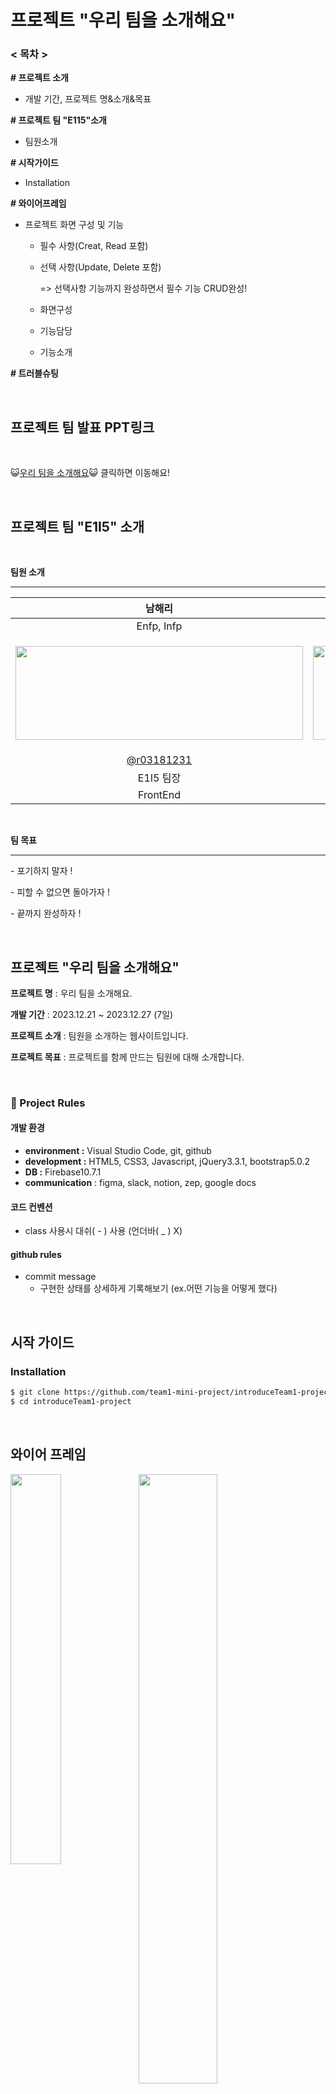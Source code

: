 # 프로젝트 "우리 팀을 소개해요"

### < 목차 >

**# 프로젝트 소개**

- 개발 기간, 프로젝트 명&소개&목표

**# 프로젝트 팀 "E115"소개**

- 팀원소개

**# 시작가이드**

- Installation

**# 와이어프레임**

- 프로젝트 화면 구성 및 기능

  - 필수 사항(Creat, Read 포함)

  - 선택 사항(Update, Delete 포함) 

    => 선택사항 기능까지 완성하면서 필수 기능 CRUD완성!
    
  - 화면구성
    
  - 기능담당
    
  - 기능소개

**# 트러블슈팅**

<br />

## 프로젝트 팀 발표 PPT링크

<br />

😺[우리 팀을 소개해요](https://www.miricanvas.com/v/12r9qiq)😺 클릭하면 이동해요!

<br />

## 프로젝트 팀 "E1I5" 소개

<br />

**팀원 소개**

---

|                            남해리                            |                            곽인해                            |                            서지원                            |                            강지수                            |                            김지민                            |
| :----------------------------------------------------------: | :----------------------------------------------------------: | :----------------------------------------------------------: | :----------------------------------------------------------: | :----------------------------------------------------------: |
|                          Enfp, Infp                          |                          isfp, infp                          |                             isfp                             |                             isfp                             |                             istj                             |
|<p><img src="https://lh7-us.googleusercontent.com/Ysape_5NRn4N32ZU7oOgrQmrfIAjTdQXKka5lOI6M6JxrEWg48DNhLQEXET56SbLP6f4CEJsn5RpDDoHgM9m6eDLyUolLBdP_xbLnp0gftdJg0hYUrKGwSXXVQxNO02AiSTl_4Wp0nHn9CSfQBblXhM" width="460px" height="150px"/></p> | <p><img src="https://lh7-us.googleusercontent.com/7thifMUc80aVI0Ll-icekBashXLOqIDUozwOWEgFVpjP9ORjxxuiiUMrROZ1e_Uc8_bCRW4mVlOkI6gf2cY6VavakloMjHnXvJdPdzi_58ebcPXiA4GLtIVyF9bYhIYf3YdrAIZ-OGjRB3klZsboUZU" width="570px" height="150px" /></p> | <p><img src="https://lh7-us.googleusercontent.com/OASGM4bsLW8e2bpX-hc9fdzZ4_AyT1Z62r2-RgbfjaBayh-TKAMQGcls9XKVzS7asGfouJWeahIs2pVcIxE-PzKoLpKkLT-lSWMGbaPdluf57u4kE_M0qfh7KsVb7EsBVxAaArWHfUbDLDeG3YoSCa0" width="520px" height="150px" /></p> | <p><img src="https://lh7-us.googleusercontent.com/I0NBhBaLHMPoihWc7-B_kzYaggxMtJVFP1vOqkp-riK6ivJIPyFN1ZFrqHShO0i9_iq0JIPDpQD0dMsxYj_A_7a84SWqjoXyyhhrnbX-BwG6gSdKsJaSti5vYDdFCVP9ziG9Qtp-KpRaX3ec8ujto_I" width="550px" height="150px"></p> | <p><img src="https://lh7-us.googleusercontent.com/bqf-nkOsPjTxJsSVrBsyCG8hIjs39XNQ816oRElrS6ruKLUtjW8XvleyS8atfYpMDkc_aw-OrLoWoYGMD1sZq2p3KIF9xb2QjQzWi9Iq3yJqi5cJ2DSFWeRGRbwPlC9MeskSJFIpOsD_1m4rNnEGJEI" width="400px" height="150px"/></p> |
|          [@r03181231](https://github.com/r03181231)          |            [@innes-k](https://github.com/innes-k)            |           [@seopport](https://github.com/seopport)           |             [@jigico](https://github.com/jigico)             |          [@gggimmmin](https://github.com/gggimmmin)          |
|                          E1I5 팀장                           |                          E1I5 팀원                           |                          E1I5 팀원                           |                          E1I5  팀원                          |                          E1I5  팀원                          |
|                           FrontEnd                           |                           FrontEnd                           |                           FrontEnd                           |                           FrontEnd                           |                           FrontEnd                           |

<br />

**팀 목표** 

---

\- 포기하지 말자 ! 

\- 피할 수 없으면 돌아가자 ! 

\- 끝까지 완성하자 !

<br />

## 프로젝트 "우리 팀을 소개해요" 



**프로젝트 명** : 우리 팀을 소개해요.

**개발 기간** : 2023.12.21 ~ 2023.12.27 (7일)

**프로젝트 소개** : 팀원을 소개하는 웹사이트입니다.

**프로젝트 목표** : 프로젝트를 함께 만드는 팀원에 대해 소개합니다.

<br />

### 🚦 Project Rules

#### **개발 환경**

- **environment :** Visual Studio Code, git, github
- **development :** HTML5, CSS3, Javascript, jQuery3.3.1, bootstrap5.0.2
- **DB :** Firebase10.7.1
- **communication** : figma, slack, notion, zep, google docs



#### 코드 컨벤션

- class 사용시 대쉬( - ) 사용 (언더바( _ ) X)



#### github rules

- commit message
  - 구현한 상태를 상세하게 기록해보기 (ex.어떤 기능을 어떻게 했다)


<br />


## 시작 가이드



### Installation

```bash
$ git clone https://github.com/team1-mini-project/introduceTeam1-project.git
$ cd introduceTeam1-project
```


<br />


## 와이어 프레임

<p><img src="https://file.notion.so/f/f/83c75a39-3aba-4ba4-a792-7aefe4b07895/401ddce0-81f3-49ef-bfaf-5e3fb9820910/%E1%84%89%E1%85%B3%E1%84%8F%E1%85%B3%E1%84%85%E1%85%B5%E1%86%AB%E1%84%89%E1%85%A3%E1%86%BA_2023-12-21_%E1%84%8B%E1%85%A9%E1%84%92%E1%85%AE_5.40.14.png?id=1e14e447-bd25-4d2a-b4bd-56657ccda7cd&table=block&spaceId=83c75a39-3aba-4ba4-a792-7aefe4b07895&expirationTimestamp=1703779200000&signature=nrxyoPJv_UKEW0E_cQ70g-An_P72CUabXkvJ65QO048&downloadName=%E1%84%89%E1%85%B3%E1%84%8F%E1%85%B3%E1%84%85%E1%85%B5%E1%86%AB%E1%84%89%E1%85%A3%E1%86%BA+2023-12-21+%E1%84%8B%E1%85%A9%E1%84%92%E1%85%AE+5.40.14.png" align="left" width="40%" height="40%" ><img src="https://lh7-us.googleusercontent.com/1hyKKCe1jKCpve8LheAefx0HnGw7yDiFxncYP9YBF3ZBHGgR5F36zpt8bDNgQrkhpgFXnlMcQHFbBT89Vp2H-PzCNu60HzupFHHa-h9oUDbGmVdMLPYfcm5NuCrCeWKhWNNoT46mgQSXorHHcbd3gDs" align="rigtht" width="50%" height="50%"></div><p>


<br />
<br />
<br />
<br />
<br />
<br />
<br />
<br />
<br />
<br />
<br />
<br />
<br />
<br />
<br />
<br />


## 프로젝트 화면 구성 및 기능

<br />

### 1. 기능 필수 사항      

- 메인 틀, 헤더 - 각 메뉴 클릭 시 매끄럽게 이동할 수 있는 메뉴바입니다.

- 팀 E1I5 소개 - 어떤 팀이고 어떤 목표를 가졌는 지 그리고 팀 행동지침은 무엇인지 소개합니다.

- 팀원 프로필 카드 - 팀원들의 이름과 소개를 보여줍니다. 

- 팀원 상세 설명 모달 - 팀원들의 장점, 협업 스타일, TMI를 보여줍니다.

- 방명록 조회&쓰기  - 방문자들의 응원과 관심을 적고 볼 수 있는 방명록입니다.

  <br />

### 2. 기능 선택 사항     

- 방명록 삭제 - 사용자가 남긴 글을 삭제합니다. (구현)
  
- 방명록 수정 - 사용자가 남긴 글을 수정하게 하게 해줍니다. (구현)
  
- 프로필 카드 이미지 업로드 (미구현)

(선택사항이었지만 삭제, 수정 기능까지 완성해서 CRUD필수 기능을 완성)


<br />

### 3. 화면 구성

<br />


#### 필수 사항(Creat, Read 포함)

| 메인 틀                                                      | 헤더                                                         |
| ------------------------------------------------------------ | ------------------------------------------------------------ |
| <p><img src ="https://lh7-us.googleusercontent.com/RxToYjFfzGpPGgkSCEeHIBjEsE1nEJvfkEbPrMZ4RVIzWJoNuCcjA6DTFDwlf6TOd-UxtxuUHLDUpeHyIkJp2xriUtl_AuDrL9GgZXyYsuXU2TcYLB3mqUJQoxVxsF5E3pIXrKhjeZR94p6qVDBP1vY" alt="" style="zoom: 33%;" ></p> | <p><img src="https://lh7-us.googleusercontent.com/uiKEN_SBjyJ2MLPEqJH_TginsQdYmYFyAsPuG_Em7WZsRfIy6E0dhbANFWyV16AaAjl34Fb_4EFuErWJ1a0ZJa59211ZuhK65FCIrV2gRC_9LForABA4DU3C9p4IvrSbz4BsDScYsrCf3ejlHh7rFFY" style="zoom:50%;" ></p> |
| 팀 소개 카드                                                 | 팀원 프로필 카드                                             |
| </p><img src="https://lh7-us.googleusercontent.com/2ZKa_r-5WmzqCcG8aPDkb4nueiguxLhY_R3W1br930FRcxHeaU1D_pSQTb4JTv1aancgM_XkdiHzeW2bNK1rQJg1zOsq_VOzcD3pFcVpFx6LW48cMt-sbNVCSNBsCiUierfKaly0xeKdSUG12gIPQds" alt="" style="zoom: 50%;" ><p> | <p><img src="https://lh7-us.googleusercontent.com/noWoXb7zq8u-YfU_xRNStze3mqx5YTnqof-r1wa9ur3234zp3OJ4OLyC64Hrc4xu-znO2IAhcKyZBFZ6CzxtASO5Fr8QfVck_PCnFBhtsYw7lEm3LgVszERJJhqFGIl_HbgPYYNmiuVALf_7jU9IOWo" alt="" style="zoom:50%;" ></p> |
| 모달 - 팀원 상세설명                                         | 방명록 조회 & 쓰기                                           |
| <p><img src="https://lh7-us.googleusercontent.com/gK9d2Sl_ldscewfEMuJb7g4uMOIaQjoTmQ_Vc0mhPuEFLigIdr6QttdLMnVFH0XJWfi5NBogsLSGVvMsturdJc6ZJ6ATwe3rqKUYLqm20iSbZ8TzT2d8sBSOzv2sy7qJS71mgEtG7VJw0N9XuA5nrrc" alt="" style="zoom: 33%;" ></p><br /><p><img src="https://lh7-us.googleusercontent.com/78e0sjsu79k_TOBD-hogDfGryyY0n8Mh8sL_1ThxEw9Cqu4J06qwVPTGGmvjfr2OP0PtDl5OwuAOfTpu_bSfxg1oXvhgnLjpQ0vtYMl5JqNrQftDz5v93i6W0rQ1vJ6hRhbTWVZJ-aXD5HC-QN_nYIY" alt="" style="zoom: 50%;" ></p> | 방명록 입력칸<br /><br /><p><img src="https://lh7-us.googleusercontent.com/VjWW2oW54UF2m9SGxseAi92dXHI4RgcL-CJpUlO4q0ffQ_XY2JtcU9SYDj2P3NFI25Mtkd2ugt43MzDzWIMkFKn6EPOkJ0luLWLC0pK9EcZJ4gIouvM83qC75tsY2wMPd9LqNkyl0gdH-UogRIklYJw"></p><br /><br />닉네임 미입력 시<br /><br /><p><img src="https://lh7-us.googleusercontent.com/3fV6p5Zibhifpu_8V0SQ2ZPbult2O-BzGdRqQP-OcV58BYTjXowQqS7F3rxI1RQMr1tNeEyKgO3XWPcFIPiPvooYmvBals-1Ik0pJpHrMchREZIwgfXkL1vIgmbwL16OvcjYzXIJOmde18gQ3OKQPGk" alt=""></p><br /><br />닉네임을 입력했으나 비밀번호를 입력하지 않았을 때<br /><br /><p><img src="https://lh7-us.googleusercontent.com/W_9J0Y9STyB77SDjVQzK4fLULR_floDDfPSzWXbWc9Ve4Zc6VhC5x9nEGdYBb3IyR19l3KkuAatw2xCrFIyVzWSD0oZ1ATC-TqgtLZiddz3LIsCMOiLR5V2bSudPOSrJLJrvxGWjv-ugU4TXhVrH76c"></p><br /><br />남기기 버튼 누르면 alert 표시, 방명록 저장됨<br /><br /><p><img src="https://lh7-us.googleusercontent.com/msGWIFJD1K2XoME6U8ny9IyTKaE_vOWC2GXHgj_6_30Ox2b8Of71jhj5YtYDL05MCaB0P44ZYalyCaj2C2iv_DB-Wm19t573WA6IqqxG1hzttsg0eDEtW5LrHy6xCEj_u1NtRwKWmwbOUrcus8RlCMM"></p> |
| 방명록 조회                                                  |                                                              |
| 작성한 내용이 입력칸 아래 추가된 모습을 볼 수 있고 <br />방명록 작성 시간을 보여준다.<br /><br /><p><img src="https://lh7-us.googleusercontent.com/sXLbpIO7jqANKNtg9qUD_V7UtrZDhI9G7ZvGcBpoY_YkwVaPfObI-C8J6QljNFoWc9vSlJzRkaDb7QW_Vd7GEEerJQn0kDwIzHMTc38gyWb5LRhrd1tsNsmpaT0-0pFZA8rpmhj6ZJYHgOJ5qLPgOVw"></p> |                                                              |



<br />



####  선택 사항(Update, Delete 포함)

| 방명록 삭제                                                  | 방명록 수정                                                  |
| ------------------------------------------------------------ | ------------------------------------------------------------ |
| <p><img src="https://lh7-us.googleusercontent.com/XkEcQJARiuTTgaR4KXfDWkOt5Ff27dkAQireZGarAgALOUGepr7iZkr-myfZJDn6sAr-_IVkBomMgNHhrISSbGxeq0aPx0QENpDCgudQuCsQcHCqFaXB5WJriZeCQeGEM_KpYDIw2CihTn3vVoUXbW8"></p><br /><br /><p><img src="https://lh7-us.googleusercontent.com/Dbgwi4mHoXtUQKWOSB799puyF4izjEaNMWacZTL2gIH-TWrzPEf2Te_y9i3oOBdZxsdRlEVo377zy4l4nDV88jFS7uFqPFHr9gNszuLrpFCcfWr9gvQr_y0Jt33NZWVCbZhHZKtT04UYI0tBdWKRvFE"></p><br /><br /><p><img src="https://lh7-us.googleusercontent.com/pNe5Pxq0AuTYdSAj8d4ceTjgv97bAUDt8Tcxbg6ZcNOcS-EQ3g1rH-UWRXvDz5nUtHmFex4MpNmPjtZmpbjmCYPOQGr8TVdpW5b3mFbxmGs7TaFh8Zjznx_vamsg3cIVHkMumkbQjzH_WxeBzyaPO5E"></p> | <p><img src="https://lh7-us.googleusercontent.com/PQhEeJD9J_557hq7xW6kcBSlczZ_BaBpMFbuSTV1UWwusB0qxGQIcUV_fU81TAR36gDI8Dt4YLpYuHvTNiXAxp39KKQtAkJJEwYf6VU7IJEK8XPFdVyZiO_pkVFMkD3T93t4ZdzOPpYm_8cV-WODwxE"></p><br /><br /><p><img src="https://lh7-us.googleusercontent.com/U3YOdS2BGxtK6gpjB8Jk58shZxsdF-Yr8eESNjJqYE-rSTExUNNnMya5jiymVDnLMyeLjgKO-vfIgZYkdtmJjloNsifKot4NPIlUxyXLbbfvCPQRUw6Qz4H5hvK68HpsB-ZU865Ta3VeqpR6aat5Ob8"></p><br /><br /><p><img src="https://lh7-us.googleusercontent.com/g6mBsM4ld5NR9K2lMYOyvl1HUQ2KGhUAY_f1J1_UmGWZ6rqHBPT28Fjt7urstZvixVsWsMr_8p-MxXvYyBUzmIxX6aTtCcNB0RUBA5438rEX_fnRkwQ4_M2nah96Idft5P0ef3uYRpxXBfEroBDhsuA"></p><br /><br /><p><img src="https://lh7-us.googleusercontent.com/jSZPG7m3d5FZirQ5nPAX_0P9UnY5RbFmg0BVhl3locxPHzIN-qh4ANKW75B0qe9kp6o_N1N4brhGVhgq3ZtptCqXKDolQLGWVGIUzsGo4cYvTM_Ck61L5GX2UdBhYSurmv_Z14ueplHgqTY1uDLyia8"></p><br /><br /><p><img src="https://lh7-us.googleusercontent.com/gY0WvLFBpbW9yrWu9NgCenvMRo51jpf56re4Fli97bi9GB8TIQjiMvnjDR0I1UdFgOu98PQ_SSgLkkN23UO7glfM97nKmbt8nhv61M-xfszuQXwPh9EwLmBi-K3wqEBv3RH2VsLC9rc5IQPt_VPUBtE"></p><br /><br /> |



<br />

### 기능 담당

| 기능                               | 담당자 |
| ---------------------------------- | ------ |
| 메인 큰 틀, 헤더 메뉴, 방명록 수정 | 강지수 |
| 팀 소개란, 방명록 삭제             | 김지민 |
| 팀원 프로필 카드, 헤더 상단 고정   | 곽인해 |
| 모달창                             | 남해리 |
| 방명록 쓰기, 조회                  | 서지원 |





<br />

### 기능 소개

- **헤더** 

  - 상단 고정, 아래 요소와 겹치지 않음

  - 메뉴 누르면 해당 영역으로 부드럽게 스크롤 이동

    

- **프로필카드**

  - 커서 올리면 색, 그림자 변하는 기능(hover)

  - 본인이 사용하는 블로그가 아닌 블로그의 버튼을 클릭하면 alert 팝업창 실행

  - 본인이 사용하는 블로그 버튼을 클릭하면 새창에서 해당 url 연결

    

- **모달창**

  - 더보기 클릭 -> 팀원의 상세 설명을 보여주는 모달창 실행
  - 반응형 ㅡ min-width, max-width로 웹 크기에 따라 모달 크기가 늘어났다 줄어듦
  - 스크롤기능 ㅡ  overflow로 스크롤 속성을 줘서 일부 내용 외에 다른 내용도 볼 수 있게 함
  - 창 닫는 방법 두가지 ㅡ 닫기 버튼과 모달 배경에 클릭 시 style.display = "none"으로 변경하도록 해서 화면을 닫을 수 있도록 함

  

- **방명록**

  - 방명록 쓰기

    - 일반 작성 : 닉네임과 비밀번호를 입력하고 방명록을 작성한 뒤 남기기를 누르면 아래에 추가됨.
    - 유효성 검사 : 닉네임과 비밀번호 입력 유효성을 체크해서 입력하지 않은 값을 확인하도록 alert창을 띄움 → 닉네임과 비밀번호 두 값 모두 입력해야 저장 가능

  - 방명록 조회

    - 일반 조회 : 파이어스토어에 저장된 방명록을 불러와서 추가하여 자기가 작성한 방명록을 볼 수 있음
    - 입력 시간 등록, 최신순 정렬 : 입력 당시 날짜와 시간을 저장해서 남긴 방명록에 작성 시간을 표시하고 최신순으로 정렬함

  - 방명록 수정

    - 수정 버튼 : 수정 버튼을 눌렀을 때, 입력칸이 활성화되면서 수정 완료 버튼 및 취소 버튼이 활성화됩니다.

    - 수정 완료 버튼

      - 수정 전과 후의 내용이 변동되지 않고 같을 경우 : "변경 사항이 없습니다. 수정 후 완료를 눌러주세요."라는 alert 이 뜨면서 입력칸으로 커서가 이동합니다.

      - 비밀번호를 입력하지 않은 경우 : "비밀번호를 입력해 주세요" 라는 alert 이 뜨면서 비밀번호 입력칸으로 커서가 이동합니다.
      - 입력한 비밀번호가 틀렸을 경우 : "비밀번호가 다릅니다. 비밀번호 확인 후 다시 입력해주세요." 라는 alert 이 뜨면서 비밀번호 입력칸으로 커서가 이동합니다.

    - 수정 취소 버튼 : 작성했던 내용에서 수정 전 내용으로 변경됩니다. 또한, 비밀번호를 입력했을 경우 비밀번호 입력칸도 빈칸으로 변경됩니다.

  - 방명록 삭제

    - 비밀번호 공백 확인 alert : 삭제 버튼을 눌렀을 때, 비밀번호 입력 유무를 체크해 비밀번호가 비어 있다면 “비밀번호를 입력해주세요” alert 창이 뜬다.

    - 비밀번호 유효성 검사 alert : 비밀번호를 입력하고 삭제 버튼을 눌렀을 때, 비밀번호 검증을 통해 만약 일치한다면 댓글 삭제 후 페이지 새로 고침을, 일치하지 않는다면 “비밀번호가 다릅니다.” alert 창이 뜬다.

      

- 프로젝트에 쓰인 내용 :

  - 우리 팀만의 특징과 추구하는 궁극적인 목표

  - 우리 팀의 약속

  - [팀]과 [자신]에 대한 설명

- - 팀원들의 블로그 주소
    - 곽인해 :[ https://velog.io/@innes_kwak](https://velog.io/@innes_kwak)
    - 서지원 :[ https://velog.io/@jiwon4692](https://velog.io/@jiwon4692)
    - 김지민 :[ https://velog.io/@dev_109](https://velog.io/@dev_109)
    - 남해리 :[ https://record4me.tistory.com/](https://record4me.tistory.com/)
    - 강지수 :[ https://jigico.tistory.com/](https://jigico.tistory.com/)
  - 객관적으로 살펴본 자신의 장점
  - 자신의 스타일 협업 스타일 소개
  - TMI
    - 좋아하는 동물, 취미, 음악 등등



<br />



## 트러블 슈팅



- 강지수님  


|    문제     | 수정버튼을 눌렀을 때, 바로 input창이 뜨게 해서 수정하는 방법과 방명록 등록(쓰기) input에서 input창에 수정할 내용을 DB에서 받아와 수정하고 확인 버튼을 눌러서 다시 저장하는 것 중에 어느 위치에서 구현을 해야 수정기능을 사용했을 때 더 편리한 가입니다. |
| :---------: | :----------------------------------------------------------- |
|    시도     | textarea의 readonly로 방명록 조회의 조회창을 구성하여 수정버튼을 눌렀을 때 활성화 해보는 것을 알아봄. |
|  해결 방안  | \-> 기준 : 개발자와 소비자 입장 고려                         |
|             | 1. 개발자 입장인 경우, 개발자가 개발하기 편한 방법의 위치인 방명록 쓰기input에서 수정 기능 넣는 게 편함           <br /> 2. 사용자 입장인 경우, 방명록 조회에서 바로 본인 글 위치에서 수정 버튼을 눌렀을 때 해당 글에서 input이 활성화되어 글을 수정하는 게 편함           <br /> 3. 방명록 조회 input을 textarea로 만들어 textarea의 속성 중 하나인 readonly의 불리언 속성을 사용해서 쓰면 개발하기에도 좋고 사용자 입장도 고려할 수 있어서 좋음.              <br />*textarea                <br />- textarea는 불리언 속성은 해당 속성을 명시하지 않으면 속성값이 자동으로  false 값을 가지게 되며, 명시하면 자동으로 true 값을 가지게 됩니다.              <br />*참고 사이트 : https://www.tcpschool.com/html-tag-attrs/textarea-readonly |
| 선택한 방법 | 3번째 방안                                                   |
| 선택한 이유 | 3번 방안이 개발하기에 괜찮고 사용자 입장도 고려할 수 있어서 선택 |

<br />

- 곽인해님

| 문제 | 다른 팀원분께서 본인 branch에는 push를 하셨는데 막상 내 컴퓨터에서 해당 branch로 checkout 하여 열면 코드 최신화가 안됨 |
| ---- | ------------------------------------------------------------ |
| 시도 | \- git remote update : 오류없이 실행은 됐지만 최신화는 안됨<br/>\- git pull : 오류<br/>\- git pull 브랜치이름 : conflict 발생 |
| 해결 | \- 보고 싶은 코드의 branch로 checkout (git checkout 브랜치이름)<br/>-> 그 branch 안에서 pull 해오기 (git pull origin 브랜치이름) |

<br />


